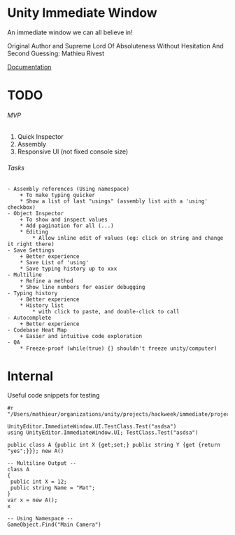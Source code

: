 # Unity Immediate Window

An immediate window we can all believe in!

Original Author and Supreme Lord Of Absoluteness Without Hesitation And Second Guessing: Mathieu Rivest

[Documentation](Documentation/com.unity.immediate-window.md)

# TODO

###### MVP

1. Quick Inspector
1. Assembly
1. Responsive UI (not fixed console size)

###### Tasks
```
- Assembly references (Using namespace)
    + To make typing quicker
    * Show a list of last "usings" (assembly list with a 'using' checkbox)
- Object Inspector
    + To show and inspect values
    * Add pagination for all (...)
    * Editing
        * Allow inline edit of values (eg: click on string and change it right there)
- Save Settings
    + Better experience
    * Save List of 'using'
    * Save typing history up to xxx
- Multiline
    + Refine a method
    * Show line numbers for easier debugging
- Typing history
    + Better experience
    * History list
        * with click to paste, and double-click to call
- Autocomplete
    + Better experience
- Codebase Heat Map
    + Easier and intuitive code exploration
- QA
    * Freeze-proof (while(true) {} shouldn't freeze unity/computer)
```

# Internal

Useful code snippets for testing

```
#r "/Users/mathieur/organizations/unity/projects/hackweek/immediate/projects/ImmediateWindow/Library/ScriptAssemblies/Unity.ImmediateWindow.Editor.dll"

UnityEditor.ImmediateWindow.UI.TestClass.Test("asdsa")
using UnityEditor.ImmediateWindow.UI; TestClass.Test("asdsa")

public class A {public int X {get;set;} public string Y {get {return "yes";}}}; new A()

-- Multiline Output --
class A
{
 public int X = 12;
 public string Name = "Mat";
}
var x = new A();
x

-- Using Namespace --
GameObject.Find("Main Camera")
```
